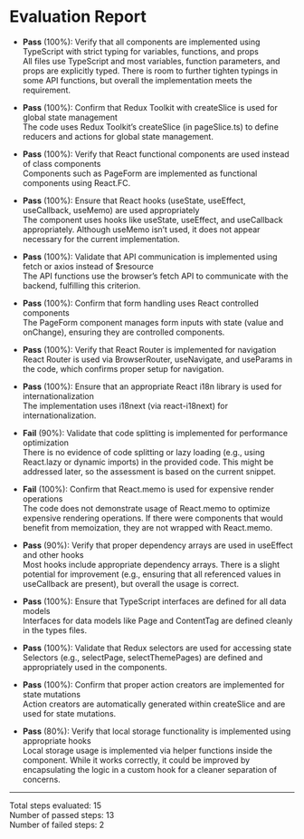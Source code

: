 # Evaluation Report

- **Pass** (100%): Verify that all components are implemented using TypeScript with strict typing for variables, functions, and props  
  All files use TypeScript and most variables, function parameters, and props are explicitly typed. There is room to further tighten typings in some API functions, but overall the implementation meets the requirement.

- **Pass** (100%): Confirm that Redux Toolkit with createSlice is used for global state management  
  The code uses Redux Toolkit’s createSlice (in pageSlice.ts) to define reducers and actions for global state management.

- **Pass** (100%): Verify that React functional components are used instead of class components  
  Components such as PageForm are implemented as functional components using React.FC.

- **Pass** (100%): Ensure that React hooks (useState, useEffect, useCallback, useMemo) are used appropriately  
  The component uses hooks like useState, useEffect, and useCallback appropriately. Although useMemo isn’t used, it does not appear necessary for the current implementation.

- **Pass** (100%): Validate that API communication is implemented using fetch or axios instead of $resource  
  The API functions use the browser’s fetch API to communicate with the backend, fulfilling this criterion.

- **Pass** (100%): Confirm that form handling uses React controlled components  
  The PageForm component manages form inputs with state (value and onChange), ensuring they are controlled components.

- **Pass** (100%): Verify that React Router is implemented for navigation  
  React Router is used via BrowserRouter, useNavigate, and useParams in the code, which confirms proper setup for navigation.

- **Pass** (100%): Ensure that an appropriate React i18n library is used for internationalization  
  The implementation uses i18next (via react-i18next) for internationalization.

- **Fail** (90%): Validate that code splitting is implemented for performance optimization  
  There is no evidence of code splitting or lazy loading (e.g., using React.lazy or dynamic imports) in the provided code. This might be addressed later, so the assessment is based on the current snippet.

- **Fail** (100%): Confirm that React.memo is used for expensive render operations  
  The code does not demonstrate usage of React.memo to optimize expensive rendering operations. If there were components that would benefit from memoization, they are not wrapped with React.memo.

- **Pass** (90%): Verify that proper dependency arrays are used in useEffect and other hooks  
  Most hooks include appropriate dependency arrays. There is a slight potential for improvement (e.g., ensuring that all referenced values in useCallback are present), but overall the usage is correct.

- **Pass** (100%): Ensure that TypeScript interfaces are defined for all data models  
  Interfaces for data models like Page and ContentTag are defined cleanly in the types files.

- **Pass** (100%): Validate that Redux selectors are used for accessing state  
  Selectors (e.g., selectPage, selectThemePages) are defined and appropriately used in the components.

- **Pass** (100%): Confirm that proper action creators are implemented for state mutations  
  Action creators are automatically generated within createSlice and are used for state mutations.

- **Pass** (80%): Verify that local storage functionality is implemented using appropriate hooks  
  Local storage usage is implemented via helper functions inside the component. While it works correctly, it could be improved by encapsulating the logic in a custom hook for a cleaner separation of concerns.

---

Total steps evaluated: 15  
Number of passed steps: 13  
Number of failed steps: 2